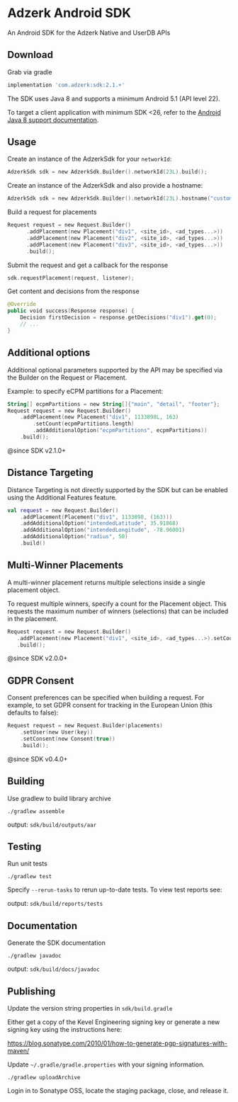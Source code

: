 # Adzerk Android SDK

An Android SDK for the Adzerk Native and UserDB APIs

## Download

Grab via gradle

```gradle
implementation 'com.adzerk:sdk:2.1.+'
```

The SDK uses Java 8 and supports a minimum Android 5.1 (API level 22).

To target a client application with minimum SDK <26, refer to the [Android Java 8 support documentation](https://developer.android.com/studio/write/java8-support).

## Usage

Create an instance of the AdzerkSdk for your `networkId`:

```kotlin
AdzerkSdk sdk = new AdzerkSdk.Builder().networkId(23L).build();
```

Create an instance of the AdzerkSdk and also provide a hostname:

```kotlin
AdzerkSdk sdk = new AdzerkSdk.Builder().networkId(23L).hostname("custom.host.com").build();
```

Build a request for placements

```kotlin
Request request = new Request.Builder()
      .addPlacement(new Placement("div1", <site_id>, <ad_types...>))
      .addPlacement(new Placement("div2", <site_id>, <ad_types...>))
      .addPlacement(new Placement("div3", <site_id>, <ad_types...>))
      .build();
```

Submit the request and get a callback for the response

```kotlin
sdk.requestPlacement(request, listener);
```

Get content and decisions from the response

```kotlin
@Override
public void success(Response response) {
    Decision firstDecision = response.getDecisions("div1").get(0);
    // ...
}
```

## Additional options
Additional optional parameters supported by the API may be specified via the Builder on the Request or Placement.

Example: to specify eCPM partitions for a Placement:

```kotlin
String[] ecpmPartitions = new String[]{"main", "detail", "footer"};
Request request = new Request.Builder()
    .addPlacement(new Placement("div1", 1133898L, 163)
        .setCount(ecpmPartitions.length)
        .addAdditionalOption("ecpmPartitions", ecpmPartitions))
    .build();
```

@since SDK v2.1.0+

## Distance Targeting

Distance Targeting is not directly supported by the SDK but can be enabled using the Additional Features feature.

```kotlin
val request = new Request.Builder()
    .addPlacement(Placement("div1", 1133898, (163)))
    .addAdditionalOption("intendedLatitude", 35.91868)
    .addAdditionalOption("intendedLongitude", -78.96001)
    .addAdditionalOption("radius", 50)
    .build()
```

## Multi-Winner Placements
A multi-winner placement returns multiple selections inside a single placement object.

To request multiple winners, specify a count for the Placement object. This requests the maximum number of winners (selections) that can be included in the placement.

```kotlin
Request request = new Request.Builder()
   .addPlacement(new Placement("div1", <site_id>, <ad_types...>).setCount(3))
   .build();
```

@since SDK v2.0.0+

## GDPR Consent

Consent preferences can be specified when building a request. For example, to set GDPR consent for tracking in the European Union (this defaults to false):

```kotlin
Request request = new Request.Builder(placements)
    .setUser(new User(key))
    .setConsent(new Consent(true))
    .build();
```

@since SDK v0.4.0+

## Building
Use gradlew to build library archive

```
./gradlew assemble
```
output: `sdk/build/outputs/aar`

## Testing
Run unit tests

```
./gradlew test
```
Specify `--rerun-tasks` to rerun up-to-date tests. To view test reports see:

output: `sdk/build/reports/tests`

## Documentation
Generate the SDK documentation

```
./gradlew javadoc
```

output: `sdk/build/docs/javadoc`

## Publishing
Update the version string properties in `sdk/build.gradle`

Either get a copy of the Kevel Engineering signing key or generate a new signing key using the instructions here:

https://blog.sonatype.com/2010/01/how-to-generate-pgp-signatures-with-maven/

Update `~/.gradle/gradle.properties` with your signing information.

```
./gradlew uploadArchive
```

Login in to Sonatype OSS, locate the staging package, close, and release it.
